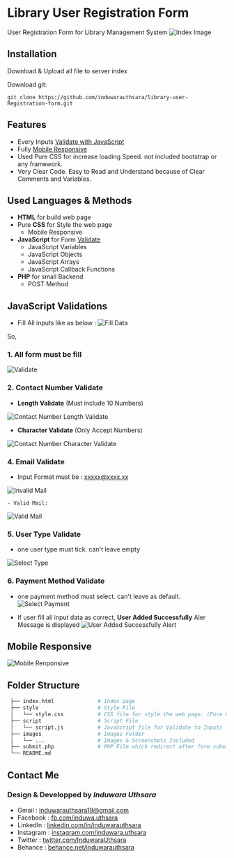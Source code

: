 # Library User Registration Form
User Registration Form for Library Management System 
![Index Image](https://github.com/induwarauthsara/library-user-Registration-form/blob/0b8fe91ac7f41d86a28ac85dba9d7cb7a8460440/images/index.png)

## Installation

Download & Upload all file to server index

Download git:
```
git clone https://github.com/induwarauthsara/library-user-Registration-form.git
```
## Features
- Every Inputs [Validate with JavaScript](https://github.com/induwarauthsara/library-user-Registration-form/blob/main/README.md#javascript-validations)
- Fully [Mobile Responsive](https://github.com/induwarauthsara/library-user-Registration-form/blob/main/README.md#mobile-responsive)
- Used Pure CSS for increase loading Speed. not included bootstrap or any framework.
- Very Clear Code. Easy to Read and Understand because of Clear Comments and Variables.


## Used Languages & Methods
- **HTML** for build web page
- Pure **CSS** for Style the web page
    - Mobile Responsive
- **JavaScript** for Form [Validate](https://github.com/induwarauthsara/library-user-Registration-form/blob/main/README.md#javascript-validations)
    - JavaScript Variables
    - JavaScript Objects
    - JavaScript Arrays
    - JavaScript Callback Functions
- **PHP** for small Backend
    - POST Method

## JavaScript Validations
- Fill All inputs like as below :
![Fill Data](https://github.com/induwarauthsara/library-user-Registration-form/blob/4e9f66e7721e9dc306c42f1c18fbcbcb0e52f060/images/fill%20data.png)

So, 

### 1. All form must be fill
![Validate](https://github.com/induwarauthsara/library-user-Registration-form/blob/4e9f66e7721e9dc306c42f1c18fbcbcb0e52f060/images/validate.png)

### 2. Contact Number Validate
- **Length Validate** (Must include 10 Numbers)

![Contact Number Length Validate](https://github.com/induwarauthsara/library-user-Registration-form/blob/main/images/contact%20number%20length%20validate.JPG)

- **Character Validate** (Only Accept Numbers)


![Contact Number Character Validate](https://github.com/induwarauthsara/library-user-Registration-form/blob/4e9f66e7721e9dc306c42f1c18fbcbcb0e52f060/images/contact%20number%20character%20validate.JPG)

### 4. Email Validate
- Input Format must be : xxxxx@xxxx.xx


![Invalid Mail](https://github.com/induwarauthsara/library-user-Registration-form/blob/4e9f66e7721e9dc306c42f1c18fbcbcb0e52f060/images/invalid%20mail.JPG)
    
    - Valid Mail:
    
    
![Valid Mail](https://github.com/induwarauthsara/library-user-Registration-form/blob/4e9f66e7721e9dc306c42f1c18fbcbcb0e52f060/images/valid%20mail.JPG)

### 5. User Type Validate
- one user type must tick. can't leave empty


![Select Type](https://github.com/induwarauthsara/library-user-Registration-form/blob/4e9f66e7721e9dc306c42f1c18fbcbcb0e52f060/images/select%20type.JPG)

### 6. Payment Method Validate
- one payment method must select. can't leave as default.
![Select Payment](https://github.com/induwarauthsara/library-user-Registration-form/blob/4e9f66e7721e9dc306c42f1c18fbcbcb0e52f060/images/select%20payment.JPG)

- If user fill all input data as correct, **User Added Successfully** Aler Message is displayed
![User Added Successfully Alert](https://github.com/induwarauthsara/library-user-Registration-form/blob/4e9f66e7721e9dc306c42f1c18fbcbcb0e52f060/images/user%20added%20successfully.JPG)


## Mobile Responsive
![Mobile Renponsive](https://github.com/induwarauthsara/library-user-Registration-form/blob/4e9f66e7721e9dc306c42f1c18fbcbcb0e52f060/images/mobile%20responsive.png)

## Folder Structure
```r          
 ├── index.html              # Index page
 ├── style                   # Style File
 │   └── style.css           # CSS file for style the web page. (Pure CSS)
 ├── script                  # Script File
 │   └── script.js           # JavaScript file for Validate to Inputs
 ├── images                  # Images Folder
 │   └── ...                 # Images & Screenshots Included
 ├── submit.php              # PHP File which redirect after form submit
 └── README.md     
```


## Contact Me
### Design & Developped by *Induwara Uthsara*
- Gmail    : [induwarauthsara19@gmail.com](mailto:induwarauthsara19@gmail.com)
- Facebook : [fb.com/induwa.uthsara](https://web.facebook.com/induwa.uthsara/)
- LinkedIn : [linkedin.com/in/induwarauthsara](https://www.linkedin.com/in/induwarauthsara)
- Instagram : [instagram.com/induwara.uthsara](https://www.instagram.com/induwara.uthsara)
- Twitter : [twitter.com/InduwaraUthsara](https://twitter.com/InduwaraUthsara)
- Behance : [behance.net/induwarauthsara](https://www.behance.net/induwarauthsara)
